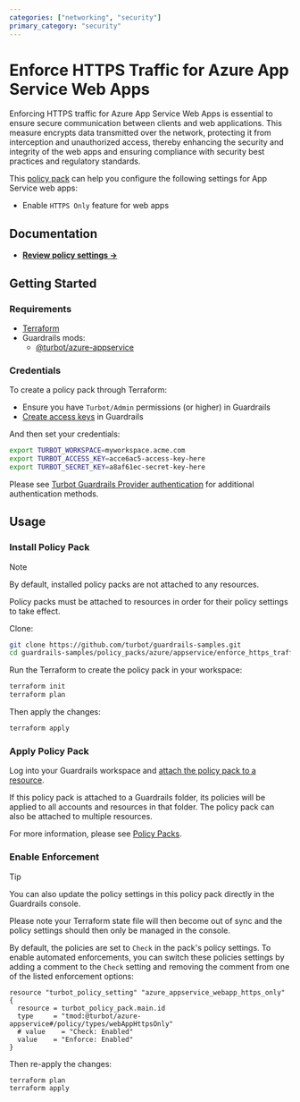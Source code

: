 ```yaml
---
categories: ["networking", "security"]
primary_category: "security"
---
```


# Enforce HTTPS Traffic for Azure App Service Web Apps

Enforcing HTTPS traffic for Azure App Service Web Apps is essential to ensure secure communication between clients and web applications. This measure encrypts data transmitted over the network, protecting it from interception and unauthorized access, thereby enhancing the security and integrity of the web apps and ensuring compliance with security best practices and regulatory standards.

This [policy pack](https://turbot.com/guardrails/docs/concepts/resources/smart-folders) can help you configure the following settings for App Service web apps:

- Enable `HTTPS Only` feature for web apps

## Documentation

- **[Review policy settings →](https://hub-guardrails-turbot-com-git-development-turbot.vercel.app/policy-packs/enforce_https_traffic_for_webapps/settings)**

## Getting Started

### Requirements

- [Terraform](https://developer.hashicorp.com/terraform/install)
- Guardrails mods:
  - [@turbot/azure-appservice](https://hub-guardrails-turbot-com-git-development-turbot.vercel.app/azure/mods/azure-appservice)

### Credentials

To create a policy pack through Terraform:

- Ensure you have `Turbot/Admin` permissions (or higher) in Guardrails
- [Create access keys](https://turbot.com/guardrails/docs/guides/iam/access-keys#generate-a-new-guardrails-api-access-key) in Guardrails

And then set your credentials:

```sh
export TURBOT_WORKSPACE=myworkspace.acme.com
export TURBOT_ACCESS_KEY=acce6ac5-access-key-here
export TURBOT_SECRET_KEY=a8af61ec-secret-key-here
```

Please see [Turbot Guardrails Provider authentication](https://registry.terraform.io/providers/turbot/turbot/latest/docs#authentication) for additional authentication methods.

## Usage

### Install Policy Pack

> [!NOTE]
> By default, installed policy packs are not attached to any resources.
>
> Policy packs must be attached to resources in order for their policy settings to take effect.

Clone:

```sh
git clone https://github.com/turbot/guardrails-samples.git
cd guardrails-samples/policy_packs/azure/appservice/enforce_https_traffic_for_webapps
```

Run the Terraform to create the policy pack in your workspace:

```sh
terraform init
terraform plan
```

Then apply the changes:

```sh
terraform apply
```

### Apply Policy Pack

Log into your Guardrails workspace and [attach the policy pack to a resource](https://turbot.com/guardrails/docs/guides/working-with-folders/smart#attach-a-smart-folder-to-a-resource).

If this policy pack is attached to a Guardrails folder, its policies will be applied to all accounts and resources in that folder. The policy pack can also be attached to multiple resources.

For more information, please see [Policy Packs](https://turbot.com/guardrails/docs/concepts/resources/smart-folders).

### Enable Enforcement

> [!TIP]
> You can also update the policy settings in this policy pack directly in the Guardrails console.
>
> Please note your Terraform state file will then become out of sync and the policy settings should then only be managed in the console.

By default, the policies are set to `Check` in the pack's policy settings. To enable automated enforcements, you can switch these policies settings by adding a comment to the `Check` setting and removing the comment from one of the listed enforcement options:

```hcl
resource "turbot_policy_setting" "azure_appservice_webapp_https_only" {
  resource = turbot_policy_pack.main.id
  type     = "tmod:@turbot/azure-appservice#/policy/types/webAppHttpsOnly"
  # value    = "Check: Enabled"
  value    = "Enforce: Enabled"
}
```

Then re-apply the changes:

```sh
terraform plan
terraform apply
```
